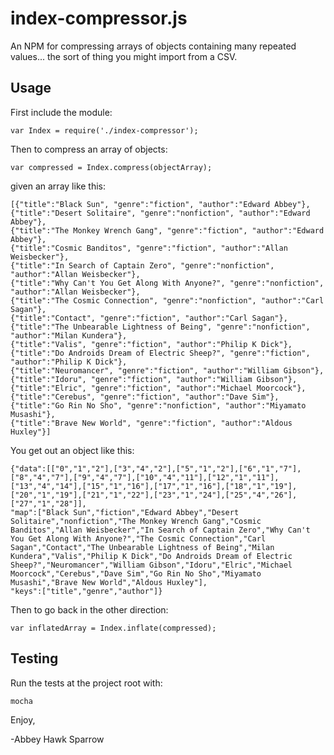 index-compressor.js
==============
An NPM for compressing arrays of objects containing many repeated values... the sort of thing you might import from a CSV.

Usage
-----
First include the module:

    var Index = require('./index-compressor');

Then to compress an array of objects:

    var compressed = Index.compress(objectArray);

given an array like this:

    [{"title":"Black Sun", "genre":"fiction", "author":"Edward Abbey"},
    {"title":"Desert Solitaire", "genre":"nonfiction", "author":"Edward Abbey"},
    {"title":"The Monkey Wrench Gang", "genre":"fiction", "author":"Edward Abbey"},
    {"title":"Cosmic Banditos", "genre":"fiction", "author":"Allan Weisbecker"},
    {"title":"In Search of Captain Zero", "genre":"nonfiction", "author":"Allan Weisbecker"},
    {"title":"Why Can't You Get Along With Anyone?", "genre":"nonfiction", "author":"Allan Weisbecker"},
    {"title":"The Cosmic Connection", "genre":"nonfiction", "author":"Carl Sagan"},
    {"title":"Contact", "genre":"fiction", "author":"Carl Sagan"},
    {"title":"The Unbearable Lightness of Being", "genre":"nonfiction", "author":"Milan Kundera"},
    {"title":"Valis", "genre":"fiction", "author":"Philip K Dick"},
    {"title":"Do Androids Dream of Electric Sheep?", "genre":"fiction", "author":"Philip K Dick"},
    {"title":"Neuromancer", "genre":"fiction", "author":"William Gibson"},
    {"title":"Idoru", "genre":"fiction", "author":"William Gibson"},
    {"title":"Elric", "genre":"fiction", "author":"Michael Moorcock"},
    {"title":"Cerebus", "genre":"fiction", "author":"Dave Sim"},
    {"title":"Go Rin No Sho", "genre":"nonfiction", "author":"Miyamato Musashi"},
    {"title":"Brave New World", "genre":"fiction", "author":"Aldous Huxley"}]
    
You get out an object like this:
    
    {"data":[["0","1","2"],["3","4","2"],["5","1","2"],["6","1","7"],["8","4","7"],["9","4","7"],["10","4","11"],["12","1","11"],["13","4","14"],["15","1","16"],["17","1","16"],["18","1","19"],["20","1","19"],["21","1","22"],["23","1","24"],["25","4","26"],["27","1","28"]],
    "map":["Black Sun","fiction","Edward Abbey","Desert Solitaire","nonfiction","The Monkey Wrench Gang","Cosmic Banditos","Allan Weisbecker","In Search of Captain Zero","Why Can't You Get Along With Anyone?","The Cosmic Connection","Carl Sagan","Contact","The Unbearable Lightness of Being","Milan Kundera","Valis","Philip K Dick","Do Androids Dream of Electric Sheep?","Neuromancer","William Gibson","Idoru","Elric","Michael Moorcock","Cerebus","Dave Sim","Go Rin No Sho","Miyamato Musashi","Brave New World","Aldous Huxley"],
    "keys":["title","genre","author"]}
    
Then to go back in the other direction:

    var inflatedArray = Index.inflate(compressed);

Testing
-------

Run the tests at the project root with:

    mocha

Enjoy,

-Abbey Hawk Sparrow